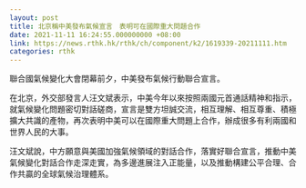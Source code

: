 ```yaml
---
layout: post
title: 北京稱中美發布氣候宣言　表明可在國際重大問題合作
date: 2021-11-11 16:24:55.000000000 +08:00
link: https://news.rthk.hk/rthk/ch/component/k2/1619339-20211111.htm
categories: rthk
---
```


聯合國氣候變化大會閉幕前夕，中美發布氣候行動聯合宣言。

在北京，外交部發言人汪文斌表示，中美今年以來按照兩國元首通話精神和指示，就氣候變化問題密切對話磋商，宣言是雙方坦誠交流，相互理解、相互尊重、積極擴大共識的產物，再次表明中美可以在國際重大問題上合作，辦成很多有利兩國和世界人民的大事。

汪文斌說，中方願意與美國加強氣候領域的對話合作，落實好聯合宣言，推動中美氣候變化對話合作走深走實，為多邊進展注入正能量，以及推動構建公平合理、合作共贏的全球氣候治理體系。

